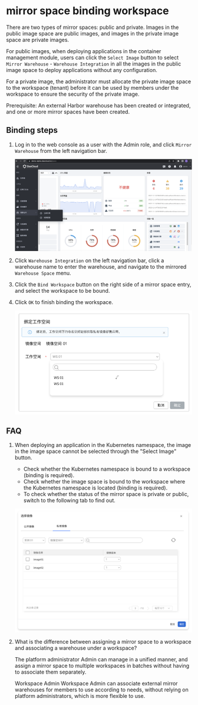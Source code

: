 # mirror space binding workspace

There are two types of mirror spaces: public and private.
Images in the public image space are public images, and images in the private image space are private images.

For public images, when deploying applications in the container management module, users can click the `Select Image` button to select `Mirror Warehouse` - `Warehouse Integration` in all the images in the public image space to deploy applications without any configuration.

For a private image, the administrator must allocate the private image space to the workspace (tenant) before it can be used by members under the workspace to ensure the security of the private image.

Prerequisite: An external Harbor warehouse has been created or integrated, and one or more mirror spaces have been created.

## Binding steps

1. Log in to the web console as a user with the Admin role, and click `Mirror Warehouse` from the left navigation bar.

    ![Mirror Warehouse](images/hosted01.png)

1. Click `Warehouse Integration` on the left navigation bar, click a warehouse name to enter the warehouse, and navigate to the mirrored `Warehouse Space` menu.

1. Click the `Bind Workspace` button on the right side of a mirror space entry, and select the workspace to be bound.

1. Click `OK` to finish binding the workspace.

    ![Mirror Warehouse](images/bind-space-to-ws.png)

## FAQ

1. When deploying an application in the Kubernetes namespace, the image in the image space cannot be selected through the "Select Image" button.

    - Check whether the Kubernetes namespace is bound to a workspace (binding is required).
    - Check whether the image space is bound to the workspace where the Kubernetes namespace is located (binding is required).
    - To check whether the status of the mirror space is private or public, switch to the following tab to find out.

    ![Mirror Warehouse](images/bind-space-to-ws02.png)

2. What is the difference between assigning a mirror space to a workspace and associating a warehouse under a workspace?

    The platform administrator Admin can manage in a unified manner, and assign a mirror space to multiple workspaces in batches without having to associate them separately.

    Workspace Admin Workspace Admin can associate external mirror warehouses for members to use according to needs, without relying on platform administrators, which is more flexible to use.